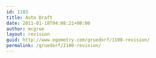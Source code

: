 ```yaml
---
id: 1103
title: Auto Draft
date: 2011-01-18T04:08:21+00:00
author: mcgrue
layout: revision
guid: http://www.egometry.com/gruedorf/1100-revision/
permalink: /gruedorf/1100-revision/
---
```

